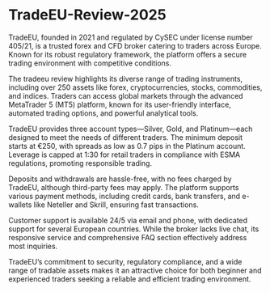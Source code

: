 # TradeEU-Review-2025
TradeEU, founded in 2021 and regulated by CySEC under license number 405/21, is a trusted forex and CFD broker catering to traders across Europe. Known for its robust regulatory framework, the platform offers a secure trading environment with competitive conditions.

The tradeeu review highlights its diverse range of trading instruments, including over 250 assets like forex, cryptocurrencies, stocks, commodities, and indices. Traders can access global markets through the advanced MetaTrader 5 (MT5) platform, known for its user-friendly interface, automated trading options, and powerful analytical tools.

TradeEU provides three account types—Silver, Gold, and Platinum—each designed to meet the needs of different traders. The minimum deposit starts at €250, with spreads as low as 0.7 pips in the Platinum account. Leverage is capped at 1:30 for retail traders in compliance with ESMA regulations, promoting responsible trading.

Deposits and withdrawals are hassle-free, with no fees charged by TradeEU, although third-party fees may apply. The platform supports various payment methods, including credit cards, bank transfers, and e-wallets like Neteller and Skrill, ensuring fast transactions.

Customer support is available 24/5 via email and phone, with dedicated support for several European countries. While the broker lacks live chat, its responsive service and comprehensive FAQ section effectively address most inquiries.

TradeEU’s commitment to security, regulatory compliance, and a wide range of tradable assets makes it an attractive choice for both beginner and experienced traders seeking a reliable and efficient trading environment.
